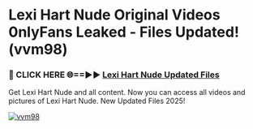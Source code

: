 # Lexi Hart Nude Original Videos 0nlyFans Leaked - Files Updated! (vvm98)

<h3>🔴 CLICK HERE 🌐==►► <a href="https://tinyurl.com/4mcuefdz" rel="nofollow">Lexi Hart Nude Updated Files</a></h3>

Get Lexi Hart Nude and all content. Now you can access all videos and pictures of Lexi Hart Nude. New Updated Files 2025!

[![vvm98](https://i.imgur.com/StAQSOY.gif)](https://tinyurl.com/4mcuefdz)
